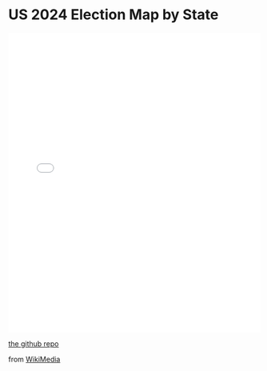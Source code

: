 
# US 2024 Election Map by State

<iframe src="./USA_2024.svg" width="100%" height="600px" style="border:none;" scrolling="no"></iframe>

[the github repo](https://github.com/smurp/US_Election_by_State/)

from [WikiMedia](https://commons.wikimedia.org/wiki/File:Blank_US_Map_(states_only).svg)
